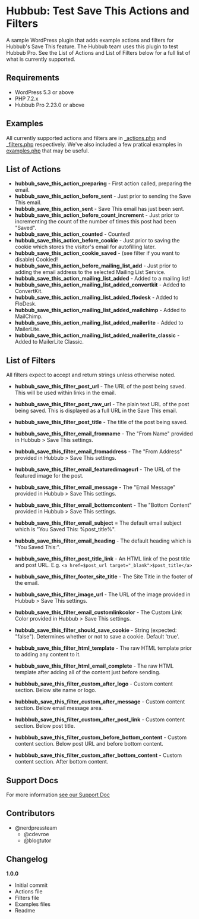 # Hubbub: Test Save This Actions and Filters

A sample WordPress plugin that adds example actions and filters for Hubbub's Save This feature. The Hubbub team uses this plugin to test Hubbub Pro. See the List of Actions and List of Filters below for a full list of what is currently supported.

## Requirements

- WordPress 5.3 or above
- PHP 7.2.x
- Hubbub Pro 2.23.0 or above

## Examples

All currently supported actions and filters are in [_actions.php](https://github.com/nerdpressteam/hubbub-test-save-this-filters/blob/main/_actions.php) and [_filters.php](https://github.com/nerdpressteam/hubbub-test-save-this-filters/blob/main/_filters.php) respectively. We've also included a few pratical examples in [examples.php](https://github.com/nerdpressteam/hubbub-test-save-this-filters/blob/main/examples.php) that may be useful.

## List of Actions

- **hubbub_save_this_action_preparing** - First action called, preparing the email.
- **hubbub_save_this_action_before_sent** - Just prior to sending the Save This email.
- **hubbub_save_this_action_sent** - Save This email has just been sent.
- **hubbub_save_this_action_before_count_increment** - Just prior to incrementing the count of the number of times this post had been "Saved".
- **hubbub_save_this_action_counted** - Counted!
- **hubbub_save_this_action_before_cookie** - Just prior to saving the cookie which stores the visitor's email for autofilling later.
- **hubbub_save_this_action_cookie_saved** - (see filter if you want to disable) Cookied!
- **hubbub_save_this_action_before_mailing_list_add** - Just prior to adding the email address to the selected Mailing List Service.
- **hubbub_save_this_action_mailing_list_added** - Added to a mailing list!
- **hubbub_save_this_action_mailing_list_added_convertkit** - Added to ConvertKit.
- **hubbub_save_this_action_mailing_list_added_flodesk** - Added to FloDesk.
- **hubbub_save_this_action_mailing_list_added_mailchimp** - Added to MailChimp.
- **hubbub_save_this_action_mailing_list_added_mailerlite** - Added to MailerLite.
- **hubbub_save_this_action_mailing_list_added_mailerlite_classic** - Added to MailerLite Classic.

## List of Filters

All filters expect to accept and return strings unless otherwise noted.

- **hubbub_save_this_filter_post_url** - The URL of the post being saved. This will be used within links in the email.
- **hubbub_save_this_filter_post_raw_url** - The plain text URL of the post being saved. This is displayed as a full URL in the Save This email.
- **hubbub_save_this_filter_post_title** - The title of the post being saved.
- **hubbub_save_this_filter_email_fromname** - The "From Name" provided in Hubbub > Save This settings.
- **hubbub_save_this_filter_email_fromaddress** - The "From Address" provided in Hubbub > Save This settings.
- **hubbub_save_this_filter_email_featuredimageurl** - The URL of the featured image for the post.
- **hubbub_save_this_filter_email_message** - The "Email Message" provided in Hubbub > Save This settings.
- **hubbub_save_this_filter_email_bottomcontent** - The "Bottom Content" provided in Hubbub > Save This settings.
- **hubbub_save_this_filter_email_subject** = The default email subject which is "You Saved This: %post_title%".
- **hubbub_save_this_filter_email_heading** - The default heading which is "You Saved This:".
- **hubbub_save_this_filter_post_title_link** - An HTML link of the post title and post URL. E.g. `<a href=$post_url target="_blank">$post_title</a>`
- **hubbub_save_this_filter_footer_site_title** - The Site Title in the footer of the email.
- **hubbub_save_this_filter_image_url** - The URL of the image provided in Hubbub > Save This settings.
- **hubbub_save_this_filter_email_customlinkcolor** - The Custom Link Color provided in Hubbub > Save This settings.


- **hubbub_save_this_filter_should_save_cookie** - String (expected: "false"). Determines whether or not to save a cookie. Default 'true'.

- **hubbub_save_this_filter_html_template** - The raw HTML template prior to adding any content to it.
- **hubbub_save_this_filter_html_email_complete** - The raw HTML template after adding all of the content just before sending.

- **hubbbub_save_this_filter_custom_after_logo** - Custom content section. Below site name or logo.
- **hubbbub_save_this_filter_custom_after_message** - Custom content section. Below email message area.
- **hubbbub_save_this_filter_custom_after_post_link** - Custom content section. Below post title.
- **hubbbub_save_this_filter_custom_before_bottom_content** - Custom content section. Below post URL and before bottom content.
- **hubbbub_save_this_filter_custom_after_bottom_content** - Custom content section. After bottom content.

## Support Docs

For more information [see our Support Doc](https://morehubbub.com/docs/save-this-filters/)

## Contributors

- @nerdpressteam
    - @cdevroe
    - @blogtutor

## Changelog

**1.0.0**
- Initial commit
- Actions file
- Filters file
- Examples files
- Readme